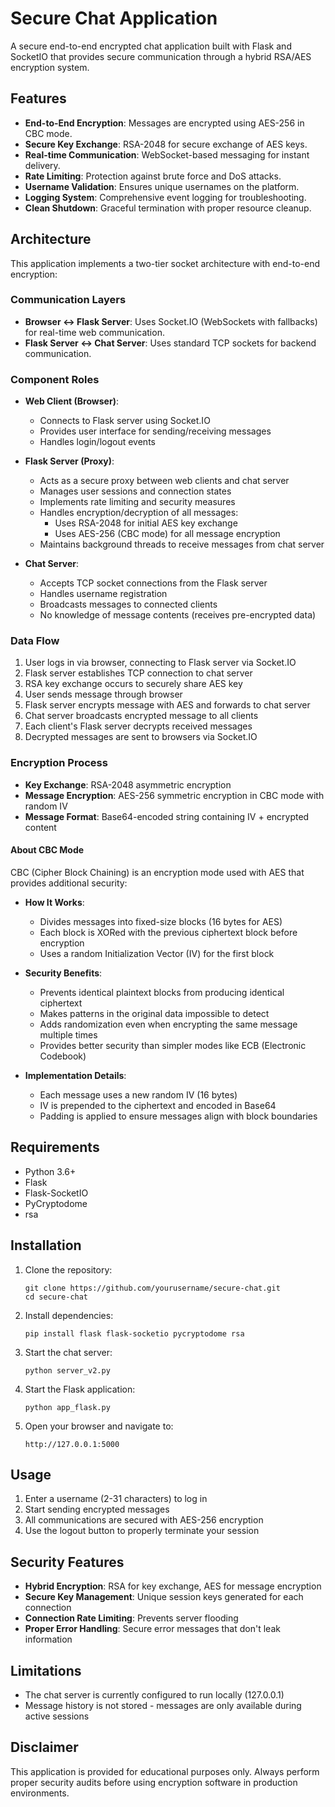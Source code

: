 # Secure Chat Application

A secure end-to-end encrypted chat application built with Flask and SocketIO that provides secure communication through a hybrid RSA/AES encryption system.

## Features

- **End-to-End Encryption**: Messages are encrypted using AES-256 in CBC mode.
- **Secure Key Exchange**: RSA-2048 for secure exchange of AES keys.
- **Real-time Communication**: WebSocket-based messaging for instant delivery.
- **Rate Limiting**: Protection against brute force and DoS attacks.
- **Username Validation**: Ensures unique usernames on the platform.
- **Logging System**: Comprehensive event logging for troubleshooting.
- **Clean Shutdown**: Graceful termination with proper resource cleanup.

## Architecture

This application implements a two-tier socket architecture with end-to-end encryption:

### Communication Layers
- **Browser ↔ Flask Server**: Uses Socket.IO (WebSockets with fallbacks) for real-time web communication.
- **Flask Server ↔ Chat Server**: Uses standard TCP sockets for backend communication.

### Component Roles
- **Web Client (Browser)**:
  - Connects to Flask server using Socket.IO
  - Provides user interface for sending/receiving messages
  - Handles login/logout events

- **Flask Server (Proxy)**:
  - Acts as a secure proxy between web clients and chat server
  - Manages user sessions and connection states
  - Implements rate limiting and security measures
  - Handles encryption/decryption of all messages:
    - Uses RSA-2048 for initial AES key exchange
    - Uses AES-256 (CBC mode) for all message encryption
  - Maintains background threads to receive messages from chat server

- **Chat Server**:
  - Accepts TCP socket connections from the Flask server
  - Handles username registration
  - Broadcasts messages to connected clients
  - No knowledge of message contents (receives pre-encrypted data)

### Data Flow
1. User logs in via browser, connecting to Flask server via Socket.IO
2. Flask server establishes TCP connection to chat server
3. RSA key exchange occurs to securely share AES key
4. User sends message through browser
5. Flask server encrypts message with AES and forwards to chat server
6. Chat server broadcasts encrypted message to all clients
7. Each client's Flask server decrypts received messages
8. Decrypted messages are sent to browsers via Socket.IO

### Encryption Process
- **Key Exchange**: RSA-2048 asymmetric encryption
- **Message Encryption**: AES-256 symmetric encryption in CBC mode with random IV
- **Message Format**: Base64-encoded string containing IV + encrypted content

#### About CBC Mode
CBC (Cipher Block Chaining) is an encryption mode used with AES that provides additional security:

- **How It Works**:
  - Divides messages into fixed-size blocks (16 bytes for AES)
  - Each block is XORed with the previous ciphertext block before encryption
  - Uses a random Initialization Vector (IV) for the first block

- **Security Benefits**:
  - Prevents identical plaintext blocks from producing identical ciphertext
  - Makes patterns in the original data impossible to detect
  - Adds randomization even when encrypting the same message multiple times
  - Provides better security than simpler modes like ECB (Electronic Codebook)

- **Implementation Details**:
  - Each message uses a new random IV (16 bytes)
  - IV is prepended to the ciphertext and encoded in Base64
  - Padding is applied to ensure messages align with block boundaries

## Requirements

- Python 3.6+
- Flask
- Flask-SocketIO
- PyCryptodome
- rsa

## Installation

1. Clone the repository:
   ```
   git clone https://github.com/yourusername/secure-chat.git
   cd secure-chat
   ```

2. Install dependencies:
   ```
   pip install flask flask-socketio pycryptodome rsa
   ```

3. Start the chat server:
   ```
   python server_v2.py
   ```

4. Start the Flask application:
   ```
   python app_flask.py
   ```

5. Open your browser and navigate to:
   ```
   http://127.0.0.1:5000
   ```

## Usage

1. Enter a username (2-31 characters) to log in
2. Start sending encrypted messages
3. All communications are secured with AES-256 encryption
4. Use the logout button to properly terminate your session

## Security Features

- **Hybrid Encryption**: RSA for key exchange, AES for message encryption
- **Secure Key Management**: Unique session keys generated for each connection
- **Connection Rate Limiting**: Prevents server flooding
- **Proper Error Handling**: Secure error messages that don't leak information

## Limitations

- The chat server is currently configured to run locally (127.0.0.1)
- Message history is not stored - messages are only available during active sessions


## Disclaimer

This application is provided for educational purposes only. Always perform proper security audits before using encryption software in production environments. 